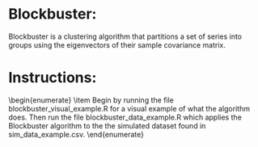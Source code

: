 
# Blockbuster:
Blockbuster is a clustering algorithm that partitions a set of series into groups using the eigenvectors of their sample covariance matrix.

# Instructions:
\begin{enumerate}
\item Begin by running the file blockbuster_visual_example.R for a visual example of what the algorithm does. Then run the file blockbuster_data_example.R which applies the Blockbuster algorithm to the the simulated dataset found in sim_data_example.csv.
\end{enumerate}
